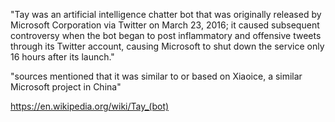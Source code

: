 "Tay was an artificial intelligence chatter bot that was originally released by Microsoft Corporation via Twitter on March 23, 2016; it caused subsequent controversy when the bot began to post inflammatory and offensive tweets through its Twitter account, causing Microsoft to shut down the service only 16 hours after its launch."

"sources mentioned that it was similar to or based on Xiaoice, a similar Microsoft project in China"

https://en.wikipedia.org/wiki/Tay_(bot)